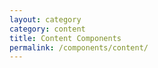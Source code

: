 ```yaml
---
layout: category
category: content
title: Content Components
permalink: /components/content/
---
```



